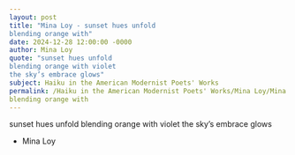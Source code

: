 ```yaml
---
layout: post
title: "Mina Loy - sunset hues unfold
blending orange with"
date: 2024-12-28 12:00:00 -0000
author: Mina Loy
quote: "sunset hues unfold
blending orange with violet
the sky’s embrace glows"
subject: Haiku in the American Modernist Poets' Works
permalink: /Haiku in the American Modernist Poets' Works/Mina Loy/Mina Loy - sunset hues unfold
blending orange with
---
```


sunset hues unfold
blending orange with violet
the sky’s embrace glows

- Mina Loy
